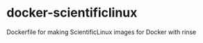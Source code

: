 docker-scientificlinux
======================

Dockerfile for making ScientificLinux images for Docker with rinse
